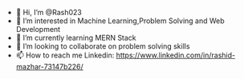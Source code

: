 - 👋 Hi, I’m @Rash023
- 👀 I’m interested in Machine Learning,Problem Solving and Web Development
- 🌱 I’m currently learning MERN Stack
- 💞️ I’m looking to collaborate on problem solving skills
- 📫 How to reach me Linkedin: https://www.linkedin.com/in/rashid-mazhar-73147b226/

<!---
Rash023/Rash023 is a ✨ special ✨ repository because its `README.md` (this file) appears on your GitHub profile.
You can click the Preview link to take a look at your changes.
--->
